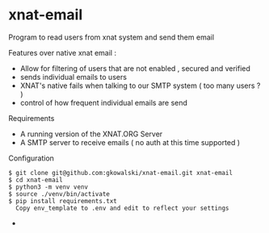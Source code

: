 # xnat-email
Program to read users from xnat system and send them email

Features over native xnat email : 

- Allow for filtering of users that are not enabled , secured and verified
- sends individual emails to users 
- XNAT's native fails when talking to our SMTP system ( too many users ? )
- control of how frequent individual emails are send

Requirements
- A running version of the XNAT.ORG Server
- A SMTP server to receive emails ( no auth at this time supported ) 

Configuration

``` 
$ git clone git@github.com:gkowalski/xnat-email.git xnat-email
$ cd xnat-email
$ python3 -m venv venv
$ source ./venv/bin/activate
$ pip install requirements.txt
  Copy env_template to .env and edit to reflect your settings
```
- 
